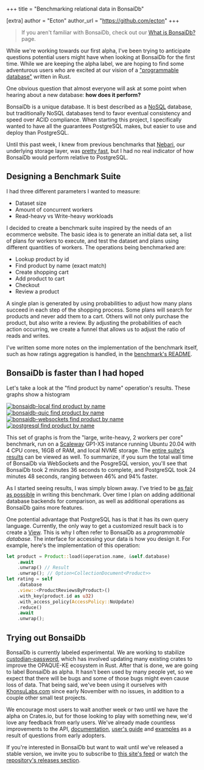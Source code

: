 +++
title = "Benchmarking relational data in BonsaiDb"

[extra]
author = "Ecton"
author_url = "https://github.com/ecton"
+++

> If you aren't familiar with BonsaiDb, check out our [What is BonsaiDb?](/about/) page.

While we're working towards our first alpha, I've been trying to anticipate
questions potential users might have when looking at BonsaiDb for the first
time. While we are keeping the alpha label, we are hoping to find some
adventurous users who are excited at our vision of a ["programmable
database"](#programmable-database) written in Rust.

One obvious question that almost everyone will ask at some point when hearing
about a new database: **how does it perform?**

BonsaiDb is a unique database. It is best described as a [NoSQL][nosql]
database, but traditionally NoSQL databases tend to favor eventual consistency
and speed over ACID compliance. When starting this project, I specifically
wanted to have all the guarantees PostgreSQL makes, but easier to use and deploy
than PostgreSQL.

Until this past week, I knew from previous benchmarks that [Nebari][nebari], our
underlying storage layer, was [pretty fast][nebari-benches], but I had no real
indicator of how BonsaiDb would perform relative to PostgreSQL.

## Designing a Benchmark Suite

I had three different parameters I wanted to measure:

- Dataset size
- Amount of concurrent workers
- Read-heavy vs Write-heavy workloads

I decided to create a benchmark suite inspired by the needs of an ecommerce
website. The basic idea is to generate an initial data set, a list of plans for
workers to execute, and test the dataset and plans using different quantities of
workers. The operations being benchmarked are:

- Lookup product by id
- Find product by name (exact match)
- Create shopping cart
- Add product to cart
- Checkout
- Review a product

A single plan is generated by using probabilities to adjust how many plans
succeed in each step of the shopping process. Some plans will search for
products and never add them to a cart. Others will not only purchase the
product, but also write a review. By adjusting the probabilities of each action
occurring, we create a funnel that allows us to adjust the ratio of reads and
writes.

I've written some more notes on the implementation of the benchmark itself, such
as how ratings aggregation is handled, in the [benchmark's
README][commerce-bench].

## BonsaiDb is faster than I had hoped

Let's take a look at the "find product by name" operation's results. These graphs show a histogram

[![bonsaidb-local find product by name](https://khonsulabs-storage.s3.us-west-000.backblazeb2.com/bonsaidb-scaleway-gp1-xs/commerce/large-writeheavy/4/bonsaidb-local-FindProduct.png)](https://khonsulabs-storage.s3.us-west-000.backblazeb2.com/bonsaidb-scaleway-gp1-xs/commerce/large-writeheavy/4/index.html#bonsaidb-local-FindProduct)
[![bonsaidb-quic find product by name](https://khonsulabs-storage.s3.us-west-000.backblazeb2.com/bonsaidb-scaleway-gp1-xs/commerce/large-writeheavy/4/bonsaidb-quic-FindProduct.png)](https://khonsulabs-storage.s3.us-west-000.backblazeb2.com/bonsaidb-scaleway-gp1-xs/commerce/large-writeheavy/4/index.html#bonsaidb-quic-FindProduct)
[![bonsaidb-websockets find product by name](https://khonsulabs-storage.s3.us-west-000.backblazeb2.com/bonsaidb-scaleway-gp1-xs/commerce/large-writeheavy/4/bonsaidb-ws-FindProduct.png)](https://khonsulabs-storage.s3.us-west-000.backblazeb2.com/bonsaidb-scaleway-gp1-xs/commerce/large-writeheavy/4/index.html#bonsaidb-ws-FindProduct)
[![postgresql find product by name](https://khonsulabs-storage.s3.us-west-000.backblazeb2.com/bonsaidb-scaleway-gp1-xs/commerce/large-writeheavy/4/postgresql-FindProduct.png)](https://khonsulabs-storage.s3.us-west-000.backblazeb2.com/bonsaidb-scaleway-gp1-xs/commerce/large-writeheavy/4/index.html#postgresql-FindProduct)

This set of graphs is from the "large, write-heavy, 2 workers per core"
benchmark, run on a [Scaleway](https://scaleway.com) GP1-XS instance
running Ubuntu 20.04 with 4 CPU cores, 16GB of RAM, and local NVME storage. The
[entire suite's results][commerce-results] can be viewed as well. To summarize,
if you sum the total wall time of BonsaiDb via WebSockets and the PosgreSQL
version, you'll see that BonsaiDb took 2 minutes 36 seconds to complete, and
PostgreSQL took 24 minutes 48 seconds, ranging between 46% and 94% faster.

As I started seeing results, I was simply blown away. I've tried to be [as fair
as possible][commerce-bench] in writing this benchmark. Over time I plan on
adding additional database backends for comparison, as well as additional
operations as BonsaiDb gains more features.

One potential advantage that PostgreSQL has is that it has its own query
language. Currently, the only way to get a customized result back is to create a
[View][view]. This is why I often refer to BonsaiDb as a <a
name="#programmable-database"></a>*programmable database*. The interface for
accessing your data is how you design it. For example, here's the implementation
of this operation:

```rust
let product = Product::load(&operation.name, &self.database)
    .await
    .unwrap() // Result
    .unwrap(); // Option<CollectionDocument<Product>>
let rating = self
    .database
    .view::<ProductReviewsByProduct>()
    .with_key(product.id as u32)
    .with_access_policy(AccessPolicy::NoUpdate)
    .reduce()
    .await
    .unwrap();
```

## Trying out BonsaiDb

BonsaiDb is currently labeled experimental. We are working to stabilize
[custodian-password][custodian], which has involved updating many existing
crates to improve the OPAQUE-KE ecosystem in Rust. After that is done, we are
going to label BonsaiDb as alpha. It hasn't been used by many people yet, so we
expect that there will be bugs and some of those bugs might even cause loss of
data. That being said, we've been using it ourselves with
[KhonsuLabs.com](https://khonsulabs.com/) since early November with no issues,
in addition to a couple other small test projects.

We encourage most users to wait another week or two until we have the alpha on
Crates.io, but for those looking to play with something new, we'd love any
feedback from early users. We've already made countless improvements to the API,
[documentation][bonsaidb-docs], [user's guide][bonsaidb-guide] and
[examples][bonsaidb-examples] as a result of questions from early adopters.

If you're interested in BonsaiDb but want to wait until we've released a stable
version, we invite you to subscribe to [this site's feed](/blog/atom.xml) or
watch the [repository's releases section][bonsaidb-releases].

[bonsaidb]: https://github.com/khonsulabs/bonsaidb
[bonsaidb-guide]: https://dev.bonsaidb.io/guide/
[bonsaidb-docs]: https://dev.bonsaidb.io/main/bonsaidb/
[bonsaidb-examples]: https://github.com/khonsulabs/bonsaidb/tree/73aa1b1e8086c23bee10cd3024bf5fcaff8ea13e/examples
[bonsaidb-releases]: https://github.com/khonsulabs/bonsaidb/releases
[nebari]: https://github.com/khonsulabs/nebari
[custodian]: https://github.com/khonsulabs/custodian
[nosql]: https://en.wikipedia.org/wiki/NoSQL
[nebari-benches]: https://github.com/khonsulabs/nebari/tree/192b6d34c6ad1350c2e469359f51423f69b1e2d4/benchmarks
[commerce-bench]: https://github.com/khonsulabs/bonsaidb/tree/73aa1b1e8086c23bee10cd3024bf5fcaff8ea13e/benchmarks/benches/commerce#user-content-benchmark-notes
[commerce-results]: https://khonsulabs-storage.s3.us-west-000.backblazeb2.com/bonsaidb-scaleway-gp1-xs/commerce/index.html
[couchdb]: https://couchdb.apache.org/
[sled]: https://sled.rs/
[view]: https://dev.bonsaidb.io/guide/about/concepts/view.html
